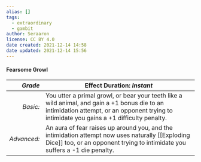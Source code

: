 ```yaml
---
alias: []
tags:
  - extraordinary
  - gambit
author: Seraaron
license: CC BY 4.0
date created: 2021-12-14 14:58
date updated: 2021-12-14 15:56
---
```


#### Fearsome Growl

|   _Grade_ | Effect Duration: _Instant_                                                                                                                                                                                     |
| ----------: | ------------------------------------------------------------------------------------------------------------------------------------------------------------------------------------------- |
|    _Basic:_ | You utter a primal growl, or bear your teeth like a wild animal, and gain a +1 bonus die to an intimidation attempt, or an opponent trying to intimidate you gains a +1 difficulty penalty. |
| _Advanced:_ | An aura of fear raises up around you, and the intimidation attempt now uses naturally [[Exploding Dice]] too, or an opponent trying to intimidate you suffers a -1 die penalty.             |
